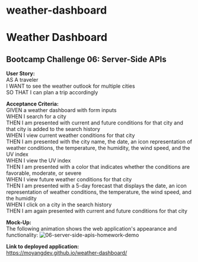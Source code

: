 # weather-dashboard

# Weather Dashboard
## Bootcamp Challenge 06: Server-Side APIs

<b>User Story:</b><br />
AS A traveler<br />
I WANT to see the weather outlook for multiple cities<br />
SO THAT I can plan a trip accordingly<br />

<b>Acceptance Criteria:</b><br />
GIVEN a weather dashboard with form inputs<br />
WHEN I search for a city<br />
THEN I am presented with current and future conditions for that city and that city is added to the search history<br />
WHEN I view current weather conditions for that city<br />
THEN I am presented with the city name, the date, an icon representation of weather conditions, the temperature, the humidity, the wind speed, and the UV index<br />
WHEN I view the UV index<br />
THEN I am presented with a color that indicates whether the conditions are favorable, moderate, or severe<br />
WHEN I view future weather conditions for that city<br />
THEN I am presented with a 5-day forecast that displays the date, an icon representation of weather conditions, the temperature, the wind speed, and the humidity<br />
WHEN I click on a city in the search history<br />
THEN I am again presented with current and future conditions for that city<br />

<b>Mock-Up:</b><br />
The following animation shows the web application's appearance and functionality:
![06-server-side-apis-homework-demo](https://user-images.githubusercontent.com/98504854/158084878-8a1e4d79-10c6-48cf-b9ef-8505b0d83c43.png)

<b>Link to deployed application:</b><br />
https://moyangdev.github.io/weather-dashboard/
